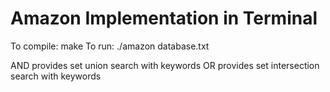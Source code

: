 # Amazon Implementation in Terminal
To compile: make
To run: ./amazon database.txt

AND provides set union search with keywords
OR provides set intersection search with keywords